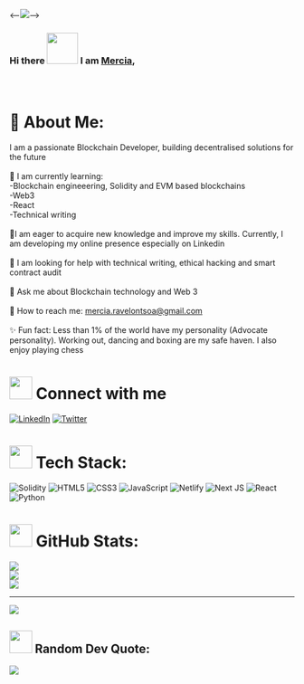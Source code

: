 

<--<img src="https://user-images.githubusercontent.com/113993706/230391105-dad14440-73c7-402e-a9fe-7c29ad32a05d.png">-->

<h3 align=“center”>Hi there <img src="https://media.giphy.com/media/KGMzZvWa5su2O5LCVR/giphy.gif" width="55"> I am <a target=“_blank” href=“https://mercia-ravelontsoa-portfolio.netlify.app” > Mercia</a>, 
<h3>
  <br> 

#  💫 About Me:
I am a passionate Blockchain Developer, building decentralised solutions for the future<br><br>🌱 I am currently learning: <br>-Blockchain engineeering, Solidity and EVM based blockchains<br>-Web3 <br>-React<br>-Technical writing<br><br>💪I am eager to acquire new knowledge and improve my skills. Currently, I am developing my online presence especially on Linkedin<br><br>🤔 I am looking for help with technical writing, ethical hacking and smart contract audit <br><br>💬 Ask me about Blockchain technology and Web 3<br><br>📨 How to reach me: mercia.ravelontsoa@gmail.com<br><br>✨ Fun fact: Less than 1% of the world have my personality (Advocate personality). Working out, dancing and boxing are my safe haven. I also enjoy playing chess<br>


# <img src="https://media.giphy.com/media/kBrXyorjXo9Rh66RUf/giphy.gif" width="40"> Connect with me
[![LinkedIn](https://img.shields.io/badge/LinkedIn-%230077B5.svg?logo=linkedin&logoColor=white)](https://linkedin.com/in/https://www.linkedin.com/in/mercia-ravelontsoa/) [![Twitter](https://img.shields.io/badge/Twitter-%231DA1F2.svg?logo=Twitter&logoColor=white)](https://twitter.com/@rvlnts) 

# <img src="https://media.giphy.com/media/WUlplcMpOCEmTGBtBW/giphy.gif" width="40">  Tech Stack:
![Solidity](https://img.shields.io/badge/Solidity-%23363636.svg?style=plastic&logo=solidity&logoColor=white) ![HTML5](https://img.shields.io/badge/html5-%23E34F26.svg?style=plastic&logo=html5&logoColor=white) ![CSS3](https://img.shields.io/badge/css3-%231572B6.svg?style=plastic&logo=css3&logoColor=white) ![JavaScript](https://img.shields.io/badge/javascript-%23323330.svg?style=plastic&logo=javascript&logoColor=%23F7DF1E) ![Netlify](https://img.shields.io/badge/netlify-%23000000.svg?style=plastic&logo=netlify&logoColor=#00C7B7) ![Next JS](https://img.shields.io/badge/Next-black?style=plastic&logo=next.js&logoColor=white) ![React](https://img.shields.io/badge/react-%2320232a.svg?style=plastic&logo=react&logoColor=%2361DAFB) ![Python](https://img.shields.io/badge/python-3670A0?style=plastic&logo=python&logoColor=ffdd54)


# <img src="https://media.giphy.com/media/ZCN6F3FAkwsyOGU2RS/giphy.gif" width="40"> GitHub Stats:
![](https://github-readme-stats.vercel.app/api?username=Mercia222&theme=material-palenight&hide_border=false&include_all_commits=false&count_private=false)<br/>
![](https://github-readme-streak-stats.herokuapp.com/?user=Mercia222&theme=material-palenight&hide_border=false)<br/>
![](https://github-readme-stats.vercel.app/api/top-langs/?username=Mercia222&theme=material-palenight&hide_border=false&include_all_commits=false&count_private=false&layout=compact)

---
[![](https://visitcount.itsvg.in/api?id=Mercia222&icon=0&color=11)](https://visitcount.itsvg.in)


## <img src="https://media.giphy.com/media/KDPIW2bywzQivWq64Q/giphy.gif" width="40"> Random Dev Quote: 
![](https://quotes-github-readme.vercel.app/api?type=horizontal&theme=radical)




